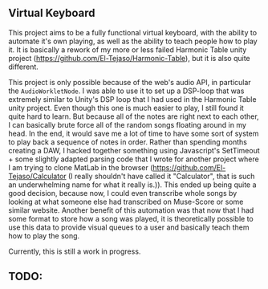 ## Virtual Keyboard

This project aims to be a fully functional virtual keyboard, with the ability to automate it's own playing, as well as the ability to teach people how to play it. It is basically a rework of my more or less failed Harmonic Table unity project (https://github.com/El-Tejaso/Harmonic-Table), but it is also quite different.

This project is only possible because of the web's audio API, in particular the `AudioWorkletNode`. 
I was able to use it to set up a DSP-loop that was extremely similar to Unity's DSP loop that I had used in the Harmonic Table unity project. 
Even though this one is much easier to play, I still found it quite hard to learn. But because all of the notes are right next to each other, I can basically brute force all of the random songs floating around in my head.
In the end, it would save me a lot of time to have some sort of system to play back a sequence of notes in order.
Rather than spending months creating a DAW, I hacked together something using Javascript's SetTimeout + some slightly adapted parsing code that I wrote for another project where I am trying to clone MatLab in the browser (https://github.com/El-Tejaso/Calculator (I really shouldn't have called it "Calculator", that is such an underwhelming name for what it really is.)).
This ended up being quite a good decision, because now, I could even transcribe whole songs by looking at what someone else had transcribed on Muse-Score or some similar website.
Another benefit of this automation was that now that I had some format to store how a song was played, it is theoretically possible to use this data to provide visual queues to a user and basically teach them how to play the song. 

Currently, this is still a work in progress.

## TODO:

